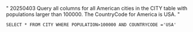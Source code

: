 " 20250403
Query all columns for all American cities in the CITY table with populations larger than 100000. The CountryCode for America is USA.
"
>>>
```
SELECT * FROM CITY WHERE POPULATION>100000 AND COUNTRYCODE ='USA'
```